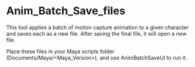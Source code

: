 # Anim_Batch_Save_files
This tool applies a batch of motion capture animation to a given character and
saves each as a new file. After saving the final file, it will open a new file.

Place these files in your Maya scripts folder (Documents/Maya/<Maya_Version>), and use
AnimBatchSaveUI to run it.

